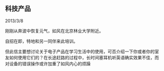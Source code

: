 ## 科技产品
2013/3/8

刚刚从奔波中恢复元气，如风在北京林业大学附近。

自招在即，特地和另一同伴来此培训。

但此信主要想讨论关于电子产品在学习生活中的使用，可否介绍一下你或者你的室友如何使用它们的？在长途赶路的过程中，长时间塞耳机听英语确实效果不佳，而对设备的错误操作或许加重了如风内心的烦躁